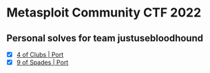 # Metasploit Community CTF 2022
## Personal solves for team justusebloodhound

- [x] [4 of Clubs | Port](./4clubs.md) 
- [x] [9 of Spades | Port](./9spades.md)